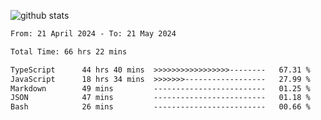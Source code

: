 
![github stats](https://github-readme-stats.vercel.app/api?username=realmahd1&show_icons=true&theme=codeSTACKr&hide_rank=true&count_private=true)

<!--START_SECTION:waka-->

```txt
From: 21 April 2024 - To: 21 May 2024

Total Time: 66 hrs 22 mins

TypeScript      44 hrs 40 mins  >>>>>>>>>>>>>>>>>--------   67.31 %
JavaScript      18 hrs 34 mins  >>>>>>>------------------   27.99 %
Markdown        49 mins         -------------------------   01.25 %
JSON            47 mins         -------------------------   01.18 %
Bash            26 mins         -------------------------   00.66 %
```

<!--END_SECTION:waka-->
